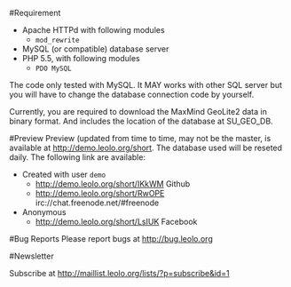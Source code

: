 #Requirement
* Apache HTTPd with following modules
  * `mod_rewrite`
* MySQL (or compatible) database server
* PHP 5.5, with following modules
  * `PDO MySQL`


The code only tested with MySQL. It MAY works with other SQL server but you will have to change the database connection code by yourself.

Currently, you are required to download the MaxMind GeoLite2 data in binary format. And includes the location of the database at SU_GEO_DB.

#Preview
Preview (updated from time to time, may not be the master, is available at http://demo.leolo.org/short. The database used will be reseted daily. The following link are available:

* Created with user `demo`
  * http://demo.leolo.org/short/IKkWM Github
  * http://demo.leolo.org/short/RwOPE irc://chat.freenode.net/#freenode
* Anonymous
  * http://demo.leolo.org/short/LsIUK Facebook

#Bug Reports
Please report bugs at http://bug.leolo.org

#Newsletter

Subscribe  at
http://maillist.leolo.org/lists/?p=subscribe&id=1
